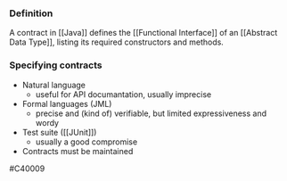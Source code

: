 ### Definition
A contract in [[Java]] defines the [[Functional Interface]] of an [[Abstract Data Type]], listing its required constructors and methods.

### Specifying contracts
- Natural language
	 - useful for API documantation, usually imprecise
 -  Formal languages (JML)
    - precise and (kind of) verifiable, but limited expressiveness and wordy
- Test suite ([[JUnit]])
	- usually a good compromise
- Contracts must be maintained

#C40009 